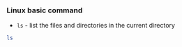 ### Linux basic command

- `ls` - list the files and directories in the current directory
```bash
ls
```